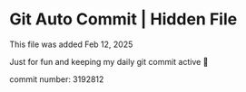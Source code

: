 # Git Auto Commit | Hidden File

This file was added Feb 12, 2025

Just for fun and keeping my daily git commit active 🤪

commit number: 3192812
